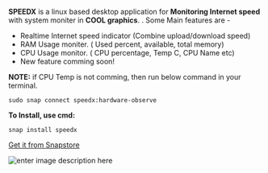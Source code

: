 **SPEEDX** is a linux based desktop application for **Monitoring Internet speed** with system moniter in **COOL graphics**. . Some Main features are -

* Realtime Internet speed indicator (Combine upload/download speed)
* RAM Usage moniter. ( Used percent, available, total memory)
* CPU Usage monitor. ( CPU percentage, Temp C, CPU Name etc)
* New feature comming soon!

**NOTE:**    	if CPU Temp is not comming, then run below command in your terminal.

    sudo snap connect speedx:hardware-observe

**To Install, use cmd:**

    snap install speedx

[Get it from Snapstore](https://snapcraft.io/speedx)

![enter image description here](https://camo.githubusercontent.com/ab077b20ad9938c23fbdac223ab101df5ed27329bbadbe7f98bfd62d5808f0a7/68747470733a2f2f736e617063726166742e696f2f7374617469632f696d616765732f6261646765732f656e2f736e61702d73746f72652d626c61636b2e737667)



